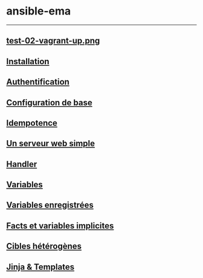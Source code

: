 # ansible-ema

---

## [test-02-vagrant-up.png](https://github.com/ErrorUnknow/ansible-ema/blob/main/test-02-vagrant-up.png)

## [Installation](Solutions/Installation.md)

## [Authentification](Solutions/Authentification.md)

## [Configuration de base](Solutions/Configuration%20de%20base.md)

## [Idempotence](Solutions/Idempotence.md)

## [Un serveur web simple](Solutions/Un%20serveur%20web%20simple.md)

## [Handler](Solutions/Handler.md)

## [Variables](Solutions/Variables.md)

## [Variables enregistrées](Solutions/Variables%20enregistr%C3%A9es.md)

## [Facts et variables implicites](Solutions/Facts%20et%20variables%20implicites.md)

## [Cibles hétérogènes](Solutions/Cibles%20hétérogènes.md)

## [Jinja & Templates](Solutions/Jinja%20&%20Templates.md)
